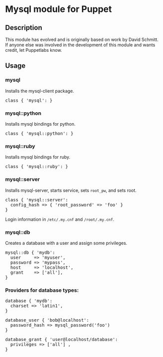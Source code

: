 # Mysql module for Puppet


## Description
This module has evolved and is originally based on work by David Schmitt.
If anyone else was involved in the development of this module
and wants credit, let Puppetlabs know.

## Usage

### mysql
Installs the mysql-client package.
<pre>
class { 'mysql': }
</pre>

### mysql::python
Installs mysql bindings for python.
<pre>
class { 'mysql::python': }
</pre>

### mysql::ruby
Installs mysql bindings for ruby.
<pre>
class { 'mysql::ruby': }
</pre>

### mysql::server
Installs mysql-server, starts service, sets `root_pw`, and sets root.
<pre>
class { 'mysql::server':
  config_hash => { 'root_password' => 'foo' }
}
</pre>

Login information in `/etc/.my.cnf` and `/root/.my.cnf`.

### mysql::db
Creates a database with a user and assign some privileges.

<pre>
mysql::db { 'mydb':
  user     => 'myuser',
  password => 'mypass',
  host     => 'localhost',
  grant    => ['all'],
}
</pre>

### Providers for database types:
<pre>
database { 'mydb':
  charset => 'latin1',
}
</pre>

<pre>
database_user { 'bob@localhost':
  password_hash => mysql_password('foo')
}
</pre>

<pre>
database_grant { 'user@localhost/database':
  privileges => ['all'] ,
}
</pre>
